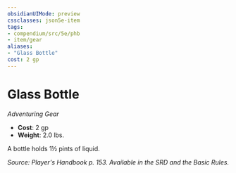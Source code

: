 ```yaml
---
obsidianUIMode: preview
cssclasses: json5e-item
tags:
- compendium/src/5e/phb
- item/gear
aliases: 
- "Glass Bottle"
cost: 2 gp
---
```

# Glass Bottle
*Adventuring Gear*  

- **Cost**: 2 gp
- **Weight**: 2.0 lbs.

A bottle holds 1½ pints of liquid.

*Source: Player's Handbook p. 153. Available in the SRD and the Basic Rules.*